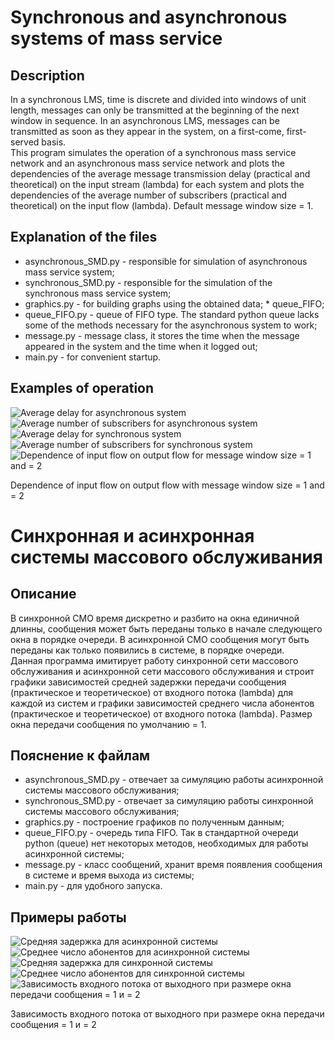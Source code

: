 # Synchronous and asynchronous systems of mass service
## Description
In a synchronous LMS, time is discrete and divided into windows 
of unit length, messages can only be transmitted at the beginning of the next window in sequence.
In an asynchronous LMS, messages can be transmitted as soon as they appear in the system, 
on a first-come, first-served basis.  
This program simulates the operation of a synchronous mass service network and an asynchronous mass service network 
and plots the dependencies of the average message transmission delay (practical and theoretical) on the input stream 
(lambda) for each system and plots the dependencies of the average number of subscribers (practical and theoretical) on the input 
flow (lambda). Default message window size = 1.

## Explanation of the files
* asynchronous_SMD.py - responsible for simulation of asynchronous mass service system;
* synchronous_SMD.py - responsible for the simulation of the synchronous mass service system;
* graphics.py - for building graphs using the obtained data; * queue_FIFO;
* queue_FIFO.py - queue of FIFO type. The standard python queue lacks some of the methods 
necessary for the asynchronous system to work;
* message.py - message class, it stores the time when the message appeared in the system and the time when it logged out;
* main.py - for convenient startup.

## Examples of operation
![Average delay for asynchronous system](https://github.com/Progger715/Synchronous-and-asynchronus-SMD/blob/4b15ca783c234c3bc4196229ddfd89ed8540f1e4/outputData/graphical%20images/Asynchronous_system_average_delay.png)
![Average number of subscribers for asynchronous system](https://github.com/Progger715/Synchronous-and-asynchronus-SMD/blob/4b15ca783c234c3bc4196229ddfd89ed8540f1e4/outputData/graphical%20images/Asynchronous_system_average_count_users.png)
![Average delay for synchronous system](https://github.com/Progger715/Synchronous-and-asynchronus-SMD/blob/631c3fdbf4c72526ab12b903ad6acaedd1106aa1/outputData/graphical%20images/Synchronous_system_average_delay.png)
![Average number of subscribers for synchronous system](https://github.com/Progger715/Synchronous-and-asynchronus-SMD/blob/631c3fdbf4c72526ab12b903ad6acaedd1106aa1/outputData/graphical%20images/Synchronous_system_average_count_users.png)  
![Dependence of input flow on output flow for message window size = 1 and = 2](https://github.com/Progger715/Synchronous-and-asynchronus-SMD/blob/631c3fdbf4c72526ab12b903ad6acaedd1106aa1/outputData/graphical%20images/lambda_input_vs._lambda_output.png)  

Dependence of input flow on output flow with message window size = 1 and = 2


# Синхронная и асинхронная системы массового обслуживания
## Описание
В синхронной СМО время дискретно и разбито на окна 
единичной длинны, сообщения может быть переданы только в начале следующего окна в порядке очереди.
В асинхронной СМО сообщения могут быть переданы как только появились в системе, 
в порядке очереди.  
Данная программа имитирует работу синхронной сети массового обслуживания и асинхронной сети массового обслуживания 
и строит графики зависимостей средней задержки передачи сообщения (практическое и теоретическое) от входного потока 
(lambda) для каждой из систем и графики зависимостей среднего числа абонентов (практическое и теоретическое) от входного 
потока (lambda). Размер окна передачи сообщения по умолчанию = 1.

## Пояснение к файлам
* asynchronous_SMD.py - отвечает за симуляцию работы асинхронной системы массового обслуживания;
* synchronous_SMD.py - отвечает за симуляцию работы синхронной системы массового обслуживания;
* graphics.py - построение графиков по полученным данным;
* queue_FIFO.py - очередь типа FIFO. Так в стандартной очереди python (queue) нет некоторых методов, 
необходимых для работы асинхронной системы;
* message.py - класс сообщений, хранит время появления сообщения в системе и время выхода из системы;
* main.py - для удобного запуска.

## Примеры работы
![Средняя задержка для асинхронной системы](https://github.com/Progger715/Synchronous-and-asynchronus-SMD/blob/4b15ca783c234c3bc4196229ddfd89ed8540f1e4/outputData/graphical%20images/Asynchronous_system_average_delay.png)
![Среднее число абонентов для асинхронной системы](https://github.com/Progger715/Synchronous-and-asynchronus-SMD/blob/4b15ca783c234c3bc4196229ddfd89ed8540f1e4/outputData/graphical%20images/Asynchronous_system_average_count_users.png)
![Средняя задержка для синхронной системы](https://github.com/Progger715/Synchronous-and-asynchronus-SMD/blob/631c3fdbf4c72526ab12b903ad6acaedd1106aa1/outputData/graphical%20images/Synchronous_system_average_delay.png)
![Среднее число абонентов для синхронной системы](https://github.com/Progger715/Synchronous-and-asynchronus-SMD/blob/631c3fdbf4c72526ab12b903ad6acaedd1106aa1/outputData/graphical%20images/Synchronous_system_average_count_users.png)  
![Зависимость входного потока от выходного при размере окна передачи сообщения = 1 и = 2](https://github.com/Progger715/Synchronous-and-asynchronus-SMD/blob/631c3fdbf4c72526ab12b903ad6acaedd1106aa1/outputData/graphical%20images/lambda_input_vs._lambda_output.png)  

Зависимость входного потока от выходного при размере окна передачи сообщения = 1 и = 2